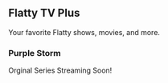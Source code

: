 ## Flatty TV Plus

Your favorite Flatty shows, movies, and more. 



### Purple Storm

Orginal Series Streaming Soon!
